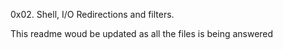 0x02. Shell, I/O Redirections and filters.

This readme woud be updated as all the files is being answered
